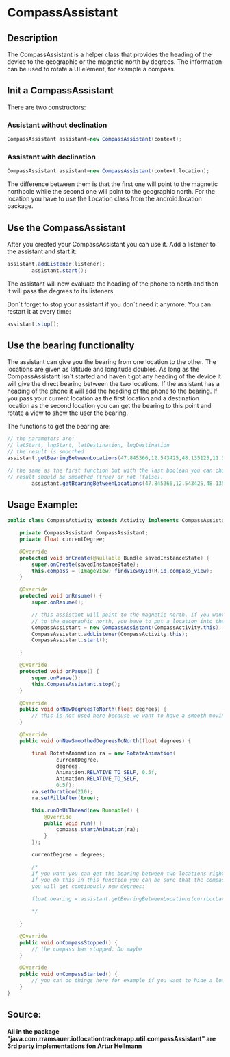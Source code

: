 # CompassAssistant

## Description

The CompassAssistant is a helper class that provides the heading of the device to the geographic or
the magnetic north by degrees. The information can be used to rotate a UI element, for example a
compass.

## Init a CompassAssistant

There are two constructors:

### Assistant without declination

```java
CompassAssistant assistant=new CompassAssistant(context);
```

### Assistant with declination

```java
CompassAssistant assistant=new CompassAssistant(context,location);
```

The difference between them is that the first one will point to the magnetic northpole while the
second one will point to the geographic north. For the location you have to use the Location class
from the android.location package.

## Use the CompassAssistant

After you created your CompassAssistant you can use it. Add a listener to the assistant and start
it:

```java
assistant.addListener(listener);
        assistant.start();
```

The assistant will now evaluate the heading of the phone to north and then it will pass the degrees
to its listeners.

Don´t forget to stop your assistant if you don´t need it anymore. You can restart it at every time:

```java
assistant.stop();
```

## Use the bearing functionality

The assistant can give you the bearing from one location to the other. The locations are given as
latitude and longitude doubles. As long as the CompassAssistant isn´t started and haven´t got any
heading of the device it will give the direct bearing between the two locations. If the assistant
has a heading of the phone it will add the heading of the phone to the bearing. If you pass your
current location as the first location and a destination location as the second location you can get
the bearing to this point and rotate a view to show the user the bearing.

The functions to get the bearing are:

```java
// the parameters are:
// latStart, lngStart, latDestination, lngDestination
// the result is smoothed
assistant.getBearingBetweenLocations(47.845366,12.543425,48.135125,11.581981);

// the same as the first function but with the last boolean you can choose whether the
// result should be smoothed (true) or not (false).
        assistant.getBearingBetweenLocations(47.845366,12.543425,48.135125,11.581981,true);
``` 

## Usage Example:

```java
public class CompassActivity extends Activity implements CompassAssistant.CompassAssistantListener {

    private CompassAssistant CompassAssistant;
    private float currentDegree;

    @Override
    protected void onCreate(@Nullable Bundle savedInstanceState) {
        super.onCreate(savedInstanceState);
        this.compass = (ImageView) findViewById(R.id.compass_view);
    }

    @Override
    protected void onResume() {
        super.onResume();

        // this assistant will point to the magnetic north. If you want to have a compass that points
        // to the geographic north, you have to put a location into the constructor.
        CompassAssistant = new CompassAssistant(CompassActivity.this);
        CompassAssistant.addListener(CompassActivity.this);
        CompassAssistant.start();

    }

    @Override
    protected void onPause() {
        super.onPause();
        this.CompassAssistant.stop();
    }

    @Override
    public void onNewDegreesToNorth(float degrees) {
        // this is not used here because we want to have a smooth moving compass.
    }

    @Override
    public void onNewSmoothedDegreesToNorth(float degrees) {

        final RotateAnimation ra = new RotateAnimation(
                currentDegree,
                degrees,
                Animation.RELATIVE_TO_SELF, 0.5f,
                Animation.RELATIVE_TO_SELF,
                0.5f);
        ra.setDuration(210);
        ra.setFillAfter(true);

        this.runOnUiThread(new Runnable() {
            @Override
            public void run() {
                compass.startAnimation(ra);
            }
        });

        currentDegree = degrees;

        /*
        If you want you can get the bearing between two locations right here. 
        If you do this in this function you can be sure that the compassassistant is started and
        you will get continously new degrees:
        
        float bearing = assistant.getBearingBetweenLocations(currLocLat, currLocLng, destLocLat, destLocLng);

        */

    }

    @Override
    public void onCompassStopped() {
        // the compass has stopped. Do maybe 
    }

    @Override
    public void onCompassStarted() {
        // you can do things here for example if you want to hide a loading indicator.
    }
}
```

## Source:

**All in the package "java.com.rramsauer.iotlocationtrackerapp.util.compassAssistant" are 3rd party
implementations fon Artur Hellmann**
